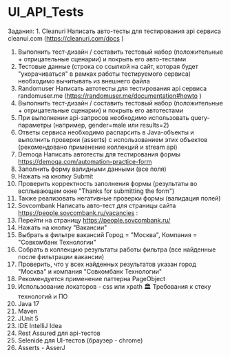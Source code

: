 # UI_API_Tests
Задания:
1️. Cleanuri
Написать авто-тесты для тестирования api сервиса cleanui.com (https://cleanuri.com/docs )
1.	Выполнить тест-дизайн / составить тестовый набор (положительные + отрицательные сценарии) и покрыть его авто-тестами
2.	Тестовые данные (строка со ссылкой на сайт, которая будет "укорачиваться" в рамках работы тестируемого сервиса) необходимо вычитывать из внешнего файла
2. Randomuser
Написать автотесты для тестирования api сервиса randomuser.me (https://randomuser.me/documentation#howto )
1.	Выполнить тест-дизайн / составить тестовый набор (положительные + отрицательные сценарии) и покрыть его автотестами
2.	При выполнении api-запросов необходимо использовать query-параметры (например, gender=male или results=2)
3.	Ответы сервиса необходимо распарсить в Java-объекты и выполнить проверки (asserts) с использованием этих объектов (рекомендовано применение коллекций и stream api)
3. Demoqa
Написать автотесты для тестирования формы https://demoqa.com/automation-practice-form
1.	Заполнить форму валидными данными (все поля)
2.	Нажать на кнопку Submit
3.	Проверить корректность заполнения формы (результаты во всплывающем окне "Thanks for submitting the form")
4.	Также реализовать негативные проверки формы (валидация полей)
4. Sovcombank
Написать авто-тест для страницы сайта https://people.sovcombank.ru/vacancies :
1.	Перейти на страницу https://people.sovcombank.ru/
2.	Нажать на кнопку "Вакансии"
3.	Выбрать в фильтре вакансий Город = "Москва", Компания = "Совкомбанк Технологии"
4.	Собрать в коллекцию результаты работы фильтра (все найденные после фильтрации вакансии)
5.	Проверить, что у всех найденных результатов указан город "Москва" и компания "Совкомбанк Технологии"
6.	Рекомендуется применение паттерна PageObject
7.	Использование локаторов - css или xpath
🏛️ Требования к стеку технологий и ПО
1.	Java 17
2.	Maven
3.	JUnit 5
4.	IDE IntelliJ Idea
5.	Rest Assured для api-тестов
6.	Selenide для UI-тестов (браузер - chrome)
7.	Asserts - AsserJ


